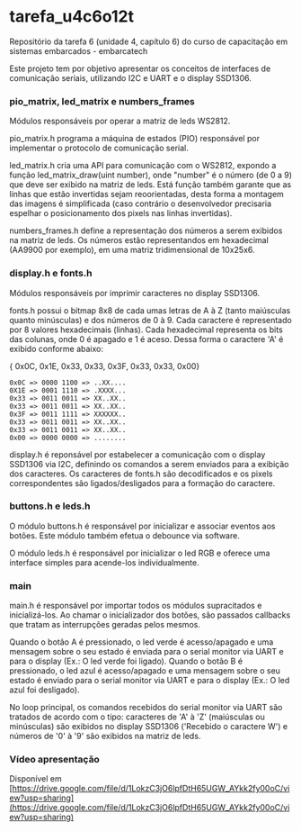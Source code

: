 # tarefa_u4c6o12t
Repositório da tarefa 6 (unidade 4, capítulo 6) do curso de capacitação em sistemas embarcados - embarcatech

Este projeto tem por objetivo apresentar os conceitos de interfaces de comunicação seriais, utilizando I2C e UART e o display SSD1306.

### pio_matrix, led_matrix e numbers_frames
Módulos responsáveis por operar a matriz de leds WS2812. 

pio_matrix.h programa a máquina de estados (PIO) responsável por implementar o protocolo de comunicação serial.

led_matrix.h cria uma API para comunicação com o WS2812, expondo a função led_matrix_draw(uint number), onde "number" é o número (de 0 a 9) que deve ser exibido na matriz de leds. Está função também garante que as linhas que estão invertidas sejam reoorientadas, desta forma a montagem das imagens é simplificada (caso contrário o desenvolvedor precisaria espelhar o posicionamento dos pixels nas linhas invertidas). 

numbers_frames.h define a representação dos números a serem exibidos na matriz de leds. Os números estão representandos em hexadecimal (AA9900 por exemplo), em uma matriz tridimensional de 10x25x6.

### display.h e fonts.h
Módulos responsáveis por imprimir caracteres no display SSD1306.

fonts.h possui o bitmap 8x8 de cada umas letras de A à Z (tanto maiúsculas quanto minúsculas) e dos números de 0 à 9. Cada caractere é representado por 8 valores hexadecimais (linhas). Cada hexadecimal representa os bits das colunas, onde 0 é apagado e 1 é aceso. Dessa forma o caractere 'A' é exibido conforme abaixo:

{ 0x0C, 0x1E, 0x33, 0x33, 0x3F, 0x33, 0x33, 0x00}

    0x0C => 0000 1100 => ..XX....
    0X1E => 0001 1110 => .XXXX...
    0x33 => 0011 0011 => XX..XX..
    0x33 => 0011 0011 => XX..XX..
    0x3F => 0011 1111 => XXXXXX..
    0x33 => 0011 0011 => XX..XX..
    0x33 => 0011 0011 => XX..XX..
    0x00 => 0000 0000 => ........

display.h é reponsável por estabelecer a comunicação com o display SSD1306 via I2C, definindo os comandos a serem enviados para a exibição dos caracteres. Os caracteres de fonts.h são decodificados e os pixels correspondentes são ligados/desligados para a formação do caractere.

### buttons.h e leds.h
O módulo buttons.h é responsável por inicializar e associar eventos aos botões. Este módulo também efetua o debounce via software.

O módulo leds.h é responsável por inicializar o led RGB e oferece uma interface simples para acende-los individualmente.

### main
main.h é responsável por importar todos os módulos supracitados e inicializá-los. Ao chamar o inicializador dos botões, são passados callbacks que tratam as interrupções geradas pelos mesmos. 

Quando o botão A é pressionado, o led verde é acesso/apagado e uma mensagem sobre o seu estado é enviada para o serial monitor via UART e para o display (Ex.: O led verde foi ligado). 
Quando o botão B é pressionado, o led azul é acesso/apagado e uma mensagem sobre o seu estado é enviado para o serial monitor via UART e para o display (Ex.: O led azul foi desligado). 

No loop principal, os comandos recebidos do serial monitor via UART são tratados de acordo com o tipo: caracteres de 'A' à 'Z' (maiúsculas ou minúsculas) são exibidos no display SSD1306 ('Recebido o caractere W') e números de '0' à '9' são exibidos na matriz de leds.

### Vídeo apresentação

Disponível em [https://drive.google.com/file/d/1LokzC3jO6lpfDtH65UGW_AYkk2fy00oC/view?usp=sharing](https://drive.google.com/file/d/1LokzC3jO6lpfDtH65UGW_AYkk2fy00oC/view?usp=sharing)
